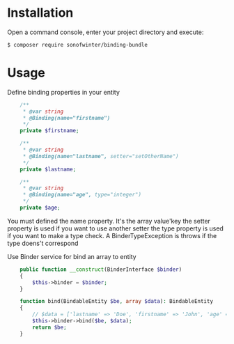 Installation
============


Open a command console, enter your project directory and execute:

```bash
$ composer require sonofwinter/binding-bundle
```

Usage
=====

Define binding properties in your entity


```php
    /**
     * @var string
     * @Binding(name="firstname")
     */
    private $firstname;

    /**
     * @var string
     * @Binding(name="lastname", setter="setOtherName")
     */
    private $lastname;

    /**
     * @var string
     * @Binding(name="age", type="integer")
     */
    private $age;
```

You must defined the name property. It's the array value'key
the setter property is used if you want to use another setter
the type property is used if you want to make a type check. A BinderTypeException is throws if the type doens't correspond

Use Binder service for bind an array to entity

```php
    public function __construct(BinderInterface $binder)
    {
        $this->binder = $binder;
    }

    function bind(BindableEntity $be, array $data): BindableEntity
    {
        // $data = ['lastname' => 'Doe', 'firstname' => 'John', 'age' => 20];
        $this->binder->bind($be, $data);
        return $be;
    }
```

